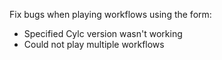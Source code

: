 Fix bugs when playing workflows using the form:
- Specified Cylc version wasn't working
- Could not play multiple workflows
